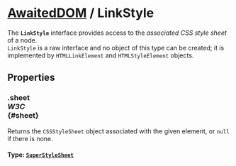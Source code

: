 # [AwaitedDOM](/docs/basic-interfaces/awaited-dom) <span>/</span> LinkStyle

<div class='overview'>The <code><strong>LinkStyle</strong></code> interface provides access to the <em>associated CSS style sheet</em> of a node.</div>

<div class='overview'><code>LinkStyle</code> is a raw interface and no object of this type can be created; it is implemented by <code>HTMLLinkElement</code> and <code>HTMLStyleElement</code> objects.</div>

## Properties

### .sheet <div class="specs"><i>W3C</i></div> {#sheet}

Returns the <code>CSSStyleSheet</code> object associated with the given element, or <code>null</code> if there is none.

#### **Type**: [`SuperStyleSheet`](./super-style-sheet)
